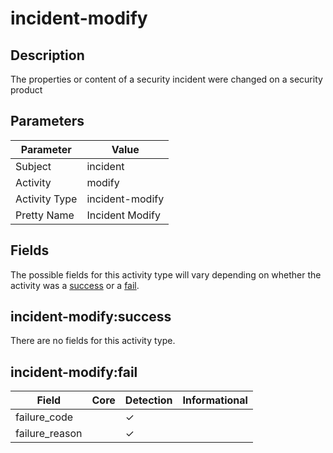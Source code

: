 incident-modify
===============

Description
-----------
The properties or content of a security incident were changed on a security product

Parameters
----------
| Parameter     | Value           |
| ------------- | --------------- |
| Subject       | incident        |
| Activity      | modify          |
| Activity Type | incident-modify |
| Pretty Name   | Incident Modify |


Fields
------

The possible fields for this activity type will vary depending on whether the activity was a [success](#incident-modifysuccess) or a [fail](#incident-modifyfail).


incident-modify:success
-----------------------

There are no fields for this activity type.


incident-modify:fail
--------------------

| Field          | Core | Detection | Informational |
| -------------- | ---- | --------- | ------------- |
| failure_code   |      | &#10003;  |               |
| failure_reason |      | &#10003;  |               |